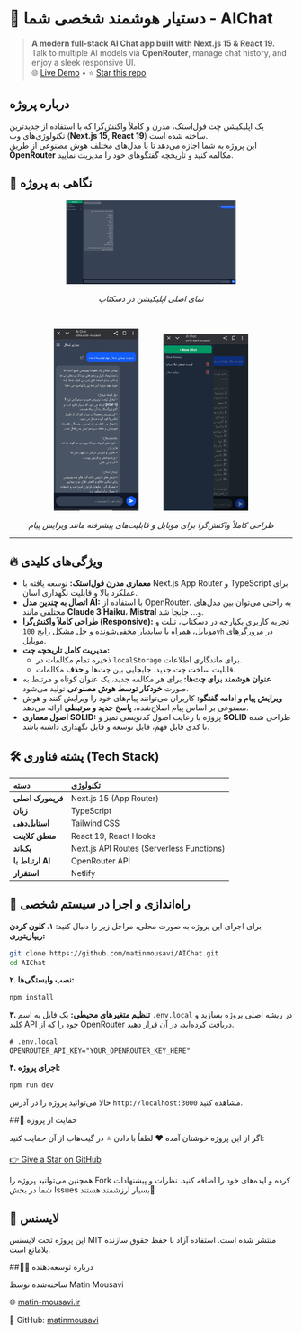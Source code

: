 
# 🤖 دستیار هوشمند شخصی شما - AIChat 
> **A modern full-stack AI Chat app built with Next.js 15 & React 19.**  
> Talk to multiple AI models via **OpenRouter**, manage chat history, and enjoy a sleek responsive UI.  
> 🌐 [Live Demo](https://aichat.matin-mousavi.ir) • ⭐ [Star this repo](https://github.com/matinmousavi/AIChat/stargazers)


## درباره پروژه

یک اپلیکیشن چت فول‌استک، مدرن و کاملاً واکنش‌گرا که با استفاده از جدیدترین تکنولوژی‌های وب (**Next.js 15**, **React 19**) ساخته شده است.  
این پروژه به شما اجازه می‌دهد تا با مدل‌های مختلف هوش مصنوعی از طریق **OpenRouter** مکالمه کنید و تاریخچه گفتگوهای خود را مدیریت نمایید.


## 📸 نگاهی به پروژه

<p align="center">
  <img alt="نمای دسکتاپ AIChat" src="./public/aichat-desktop.png" width="60%">
</p>
<p align="center">
  <em>نمای اصلی اپلیکیشن در دسکتاپ</em>
</p>

<br/>

<p align="center">
  <img alt="نمای موبایل AIChat" src="./public/aichat-mobile.jpg" width="30%" hspace="20">
  <img alt="نمای موبایل AIChat" src="./public/aichat-mobile-2.jpg" width="30%" hspace="20">
</p>
<p align="center">
  <em>طراحی کاملاً واکنش‌گرا برای موبایل و قابلیت‌های پیشرفته مانند ویرایش پیام</em>
</p>

---

## 🔥 ویژگی‌های کلیدی

* **معماری مدرن فول‌استک:** توسعه یافته با Next.js App Router و TypeScript برای عملکرد بالا و قابلیت نگهداری آسان.
* **اتصال به چندین مدل AI:** با استفاده از OpenRouter، به راحتی می‌توان بین مدل‌های مختلفی مانند **Claude 3 Haiku**، **Mistral** و... جابجا شد.
* **طراحی کاملاً واکنش‌گرا (Responsive):** تجربه کاربری یکپارچه در دسکتاپ، تبلت و موبایل، همراه با سایدبار مخفی‌شونده و حل مشکل رایج `100vh` در مرورگرهای موبایل.
* **مدیریت کامل تاریخچه چت:**
    * ذخیره تمام مکالمات در `localStorage` برای ماندگاری اطلاعات.
    * قابلیت ساخت چت جدید، جابجایی بین چت‌ها و **حذف** مکالمات.
* **عنوان هوشمند برای چت‌ها:** برای هر مکالمه جدید، یک عنوان کوتاه و مرتبط به صورت **خودکار توسط هوش مصنوعی** تولید می‌شود.
* **ویرایش پیام و ادامه گفتگو:** کاربران می‌توانند پیام‌های خود را ویرایش کنند و هوش مصنوعی بر اساس پیام اصلاح‌شده، **پاسخ جدید و مرتبطی** ارائه می‌دهد.
* **اصول معماری SOLID:** پروژه با رعایت اصول کدنویسی تمیز و **SOLID** طراحی شده تا کدی قابل فهم، قابل توسعه و قابل نگهداری داشته باشد.


## 🛠️ پشته فناوری (Tech Stack)

| دسته            | تکنولوژی                                        |
| :-------------- | :---------------------------------------------- |
| **فریمورک اصلی** | Next.js 15 (App Router)                         |
| **زبان** | TypeScript                                      |
| **استایل‌دهی** | Tailwind CSS                                    |
| **منطق کلاینت** | React 19, React Hooks                           |
| **بک‌اند** | Next.js API Routes (Serverless Functions)       |
| **ارتباط با AI** | OpenRouter API                                  |
| **استقرار** | Netlify                                          |


## 🚀 راه‌اندازی و اجرا در سیستم شخصی

برای اجرای این پروژه به صورت محلی، مراحل زیر را دنبال کنید:
**۱. کلون کردن ریپازیتوری:**
```bash
git clone https://github.com/matinmousavi/AIChat.git
cd AIChat
```

**۲. نصب وابستگی‌ها:**
```bash
npm install
```

**۳. تنظیم متغیرهای محیطی:**
یک فایل به اسم `.env.local` در ریشه اصلی پروژه بسازید و کلید API خود را که از OpenRouter دریافت کرده‌اید، در آن قرار دهید.
```env
# .env.local
OPENROUTER_API_KEY="YOUR_OPENROUTER_KEY_HERE"
```

**۴. اجرای پروژه:**
```bash
npm run dev
```
حالا می‌توانید پروژه را در آدرس `http://localhost:3000` مشاهده کنید.

##🌟 حمایت از پروژه

اگر از این پروژه خوشتان آمده ❤️
لطفاً با دادن ⭐ در گیت‌هاب از آن حمایت کنید:

[👉 Give a Star on GitHub](https://github.com/matinmousavi/AIChat/stargazers)

همچنین می‌توانید پروژه را Fork کرده و ایده‌های خود را اضافه کنید.
نظرات و پیشنهادات شما در بخش Issues بسیار ارزشمند هستند🙏


## 📄 لایسنس

این پروژه تحت لایسنس MIT منتشر شده است.
استفاده آزاد با حفظ حقوق سازنده بلامانع است.


##👨‍💻 درباره توسعه‌دهنده

ساخته‌شده توسط Matin Mousavi

🌐 [matin-mousavi.ir](http://matin-mousavi.ir)

🧠 GitHub: [matinmousavi](https://github.com/matinmousavi)
